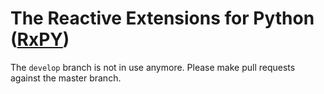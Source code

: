 The Reactive Extensions for Python ([RxPY](https://github.com/ReactiveX/RxPY))
=========================================

The `develop` branch is not in use anymore. Please make pull requests against the master branch.
